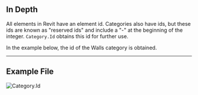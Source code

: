## In Depth
All elements in Revit have an element id. Categories also have ids, but these ids are known as "reserved ids" and include a "-" at the beginning of the integer. `Category.Id` obtains this id for further use.

In the example below, the id of the Walls category is obtained.
___
## Example File

![Category.Id](./Revit.Elements.Category.Id_img.jpg)